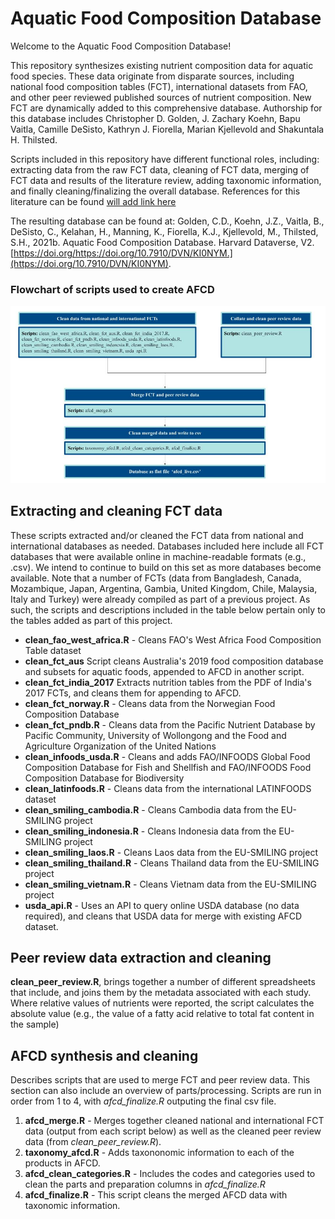 # **Aquatic Food Composition Database**

Welcome to the Aquatic Food Composition Database! 

This repository synthesizes existing nutrient composition data for aquatic food species. These data originate from disparate sources, including national food composition tables (FCT), international datasets from FAO, and other peer reviewed published sources of nutrient composition. New FCT are dynamically added to this comprehensive database. Authorship for this database includes Christopher D. Golden, J. Zachary Koehn, Bapu Vaitla, Camille DeSisto, Kathryn J. Fiorella, Marian Kjellevold and Shakuntala H. Thilsted. 

Scripts included in this repository have different functional roles, including: extracting data from the raw FCT data, cleaning of FCT data, merging of FCT data and results of the literature review, adding taxonomic information, and finally cleaning/finalizing the overall database. References for this literature can be found [will add link here]()

The resulting database can be found at:
 Golden, C.D., Koehn, J.Z., Vaitla, B., DeSisto, C., Kelahan, H., Manning, K., Fiorella, K.J., Kjellevold, M., Thilsted, S.H., 2021b. Aquatic Food Composition Database. Harvard Dataverse, V2. [https://doi.org/https://doi.org/10.7910/DVN/KI0NYM.](https://doi.org/10.7910/DVN/KI0NYM).

### Flowchart of scripts used to create AFCD
![Flowchart of scripts used to create AFCD](figures/github_image.jpg)

## Extracting and cleaning FCT data

These scripts extracted and/or cleaned the FCT data from national and international databases as needed. Databases included here include all FCT databases that were available online in machine-readable formats (e.g., .csv). We intend to continue to build on this set as more databases become available. Note that a number of FCTs (data from Bangladesh, Canada, Mozambique, Japan, Argentina, Gambia, United Kingdom, Chile, Malaysia, Italy and Turkey) were already compiled as part of a previous project. As such, the scripts and descriptions included in the table below pertain only to the tables added as part of this project. 


 
 - **clean_fao_west_africa.R** - Cleans FAO's West Africa Food Composition Table dataset 
 - **clean_fct_aus**  Script cleans Australia's 2019 food composition database and subsets for aquatic foods, appended to AFCD in another script.
 - **clean_fct_india_2017**  Extracts nutrition tables from the PDF of India's 2017 FCTs, and cleans them for appending to AFCD. 
 - **clean_fct_norway.R** - Cleans data from the Norwegian Food Composition Database 
 - **clean_fct_pndb.R** - Cleans data from the Pacific Nutrient Database by Pacific Community, University of Wollongong and the Food and Agriculture Organization of the United Nations 
 - **clean_infoods_usda.R** - Cleans and adds FAO/INFOODS Global Food Composition Database for Fish and Shellfish and FAO/INFOODS Food Composition Database for Biodiversity  
 - **clean_latinfoods.R** - Cleans data from the international LATINFOODS dataset 
 - **clean_smiling_cambodia.R** - Cleans Cambodia data from the EU-SMILING project 
 - **clean_smiling_indonesia.R** - Cleans Indonesia data from the EU-SMILING project 
 - **clean_smiling_laos.R** - Cleans Laos data from the EU-SMILING project 
 - **clean_smiling_thailand.R** - Cleans Thailand data from the EU-SMILING project 
 - **clean_smiling_vietnam.R** - Cleans Vietnam data from the EU-SMILING project 
 - **usda_api.R** - Uses an API to query online USDA database (no data required), and cleans that USDA data for merge with existing AFCD dataset. 

## Peer review data extraction and cleaning
**clean_peer_review.R**, brings together a number of different spreadsheets that include, and joins them by the metadata associated with each study. Where relative values of nutrients were reported, the script calculates the absolute value (e.g., the  value of a fatty acid relative to total fat content in the sample)

## AFCD synthesis and cleaning
Describes scripts that are used to merge FCT and peer review data. This section can also include an overview of parts/processing. Scripts are run in order from 1 to 4, with *afcd_finalize.R* outputing the final csv file. 

1. **afcd_merge.R** - Merges together cleaned national and international FCT data (output from each script below) as well as the cleaned peer review data (from *clean_peer_review.R*).
2. **taxonomy_afcd.R** - Adds taxononomic information to each of the products in AFCD.
3. **afcd_clean_categories.R** - Includes the codes and categories used to clean the parts and preparation columns in *afcd_finalize.R*
4. **afcd_finalize.R** - This script cleans the merged AFCD data with taxonomic information. 
